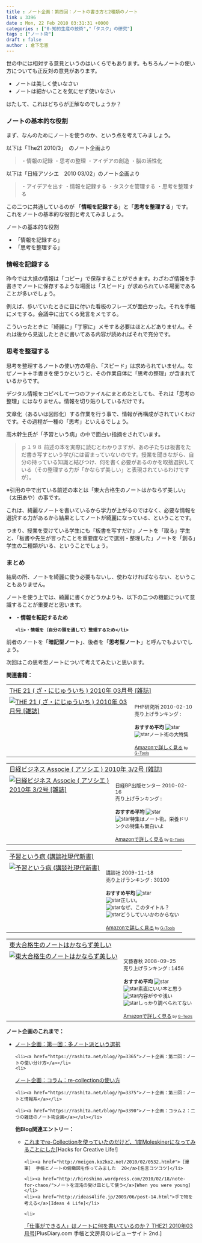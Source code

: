 ```yaml
---
title : ノート企画：第四回：ノートの書き方と2種類のノート
link : 3396
date : Mon, 22 Feb 2010 03:31:31 +0000
categories : ["0-知的生産の技術","「タスク」の研究"]
tags : ["ノート術"]
draft : false
author : 倉下忠憲
---
```



世の中には相対する意見というのはいくらでもあります。もちろんノートの使い方についても正反対の意見があります。

<ul>
<li>ノートは美しく使いなさい</li>
<li>ノートは細かいことを気にせず使いなさい</li>
</ul>



はたして、これはどちらが正解なのでしょうか？

<h3>ノートの基本的な役割</h3>
まず、なんのためにノートを使うのか、という点を考えてみましょう。

以下は「The21 2010/3」　のノート企画より


<blockquote>・情報の記録
・思考の整理
・アイデアの創造
・脳の活性化</blockquote>



以下は「日経アソシエ　2010 03/02」のノート企画より



<blockquote>・アイデアを出す
・情報を記録する
・タスクを管理する
・思考を整理する</blockquote>



この二つに共通しているのが
「<strong>情報を記録する</strong>」と「<strong>思考を整理する</strong>」です。これをノートの基本的な役割と考えてみましょう。

ノートの基本的な役割
<ul>
	<li>「情報を記録する」</li>
	<li>
「思考を整理する」</li>
</ul>



<h3>情報を記録する</h3>
昨今では大抵の情報は「コピー」で保存することができます。わざわざ情報を手書きでノートに保存するような場面は「スピード」が求められている場面であることが多いでしょう。

例えば、歩いていたときに目に付いた看板のフレーズが面白かった。それを手帳にメモする。会議中に出てくる発言をメモする。

こういったときに「綺麗に」「丁寧に」メモする必要はほとんどありません。それは後から見返したときに書いてある内容が読めればそれで充分です。

<h3>思考を整理する</h3>
思考を整理するノートの使い方の場合、「スピード」は求められていません。なぜノート＋手書きを使うかというと、その作業自体に「思考の整理」が含まれているからです。

デジタル情報をコピペして一つのファイルにまとめたとしても、それは「思考の整理」にはなりません。情報を切り貼りしているだけです。

文章化（あるいは図形化）する作業を行う事で、情報が再構成がされていくわけです。その過程が一種の「思考」といえるでしょう。

高木幹生氏が「予習という病」の中で面白い指摘をされています。

<blockquote>
ｐ１９８
前述の本を実際に読むとわかりますが、あの子たちは板書をただ書き写すという学びには留まっていないのです。授業を聞きながら、自分の持っている知識と結びつけ、何を書く必要があるのかを取捨選択している（その整理する力が「かならず美しい」と表現されているわけですが）。
</blockquote>

※引用の中で出ている前述の本とは「東大合格生のノートはかならず美しい」（太田あや）の事です。

これは、綺麗なノートを書いているから学力が上がるのではなく、必要な情報を選択する力があるから結果としてノートが綺麗になっている、ということです。

つまり、授業を受けている学生にも「板書を写すだけ」ノートを「取る」学生と、「板書や先生が言ったことを重要度などで選別・整理した」ノートを「創る」学生の二種類がいる、ということでしょう。

<h3>まとめ</h3>
結局の所、ノートを綺麗に使う必要もないし、使わなければならない、ということもありません。

ノートを使う上では、綺麗に書くかどうかよりも、以下の二つの機能について意識することが重要だと思います。

<strong><ul>
	<li>・情報を転記するため</li>

	<li>・情報を（自分の頭を通して）整理するため</li>
</ul></strong>



前者のノートを「<strong>暗記型ノート</strong>」、後者を「<strong>思考型ノート</strong>」と呼んでもよいでしょう。

次回はこの思考型ノートについて考えてみたいと思います。


<strong>関連書籍：</strong>
<table  border="0" cellpadding="5"><tr><td colspan="2"><a href="http://www.amazon.co.jp/21-%E3%81%96%E3%83%BB%E3%81%AB%E3%81%98%E3%82%85%E3%81%86%E3%81%84%E3%81%A1-2010%E5%B9%B4-03%E6%9C%88%E5%8F%B7-%E9%9B%91%E8%AA%8C/dp/B0034Z4126%3FSubscriptionId%3D15SMZCTB9V8NGR2TW082%26tag%3Drashita1000-22%26linkCode%3Dxm2%26camp%3D2025%26creative%3D165953%26creativeASIN%3DB0034Z4126" target="_top">THE 21 ( ざ・にじゅういち ) 2010年 03月号 [雑誌]</a><img src='http://www.assoc-amazon.jp/e/ir?t=rashita1000-22&l=ur2&o=9' width='1' height='1' border='0' alt='' /></td></tr><tr><td valign="top"><a href="http://www.amazon.co.jp/21-%E3%81%96%E3%83%BB%E3%81%AB%E3%81%98%E3%82%85%E3%81%86%E3%81%84%E3%81%A1-2010%E5%B9%B4-03%E6%9C%88%E5%8F%B7-%E9%9B%91%E8%AA%8C/dp/B0034Z4126%3FSubscriptionId%3D15SMZCTB9V8NGR2TW082%26tag%3Drashita1000-22%26linkCode%3Dxm2%26camp%3D2025%26creative%3D165953%26creativeASIN%3DB0034Z4126" target="_top"><img src="http://ecx.images-amazon.com/images/I/517vNnk1BcL._SL160_.jpg" border="0" alt="THE 21 ( ざ・にじゅういち ) 2010年 03月号 [雑誌]" /></a></td><td valign="top"><font size="-1"><br />PHP研究所  2010-02-10<br />売り上げランキング : <br /><br /><strong>おすすめ平均  </strong><img src="http://g-images.amazon.com/images/G/01/detail/stars-5-0.gif" alt="star" /><br /><img src="http://g-images.amazon.com/images/G/01/detail/stars-5-0.gif" alt="star" />ノート術の大特集<br /><br /><a href="http://www.amazon.co.jp/21-%E3%81%96%E3%83%BB%E3%81%AB%E3%81%98%E3%82%85%E3%81%86%E3%81%84%E3%81%A1-2010%E5%B9%B4-03%E6%9C%88%E5%8F%B7-%E9%9B%91%E8%AA%8C/dp/B0034Z4126%3FSubscriptionId%3D15SMZCTB9V8NGR2TW082%26tag%3Drashita1000-22%26linkCode%3Dxm2%26camp%3D2025%26creative%3D165953%26creativeASIN%3DB0034Z4126" target="_top">Amazonで詳しく見る</a></font><font size="-2"> by <a href="http://www.goodpic.com/mt/aws/index.html" >G-Tools</a></font></td></tr></table>

<table  border="0" cellpadding="5"><tr><td colspan="2"><a href="http://www.amazon.co.jp/%E6%97%A5%E7%B5%8C%E3%83%93%E3%82%B8%E3%83%8D%E3%82%B9-Associe-%E3%82%A2%E3%82%BD%E3%82%B7%E3%82%A8-2010%E5%B9%B4-2%E5%8F%B7/dp/B0036BJKCO%3FSubscriptionId%3D15SMZCTB9V8NGR2TW082%26tag%3Drashita1000-22%26linkCode%3Dxm2%26camp%3D2025%26creative%3D165953%26creativeASIN%3DB0036BJKCO" target="_top">日経ビジネス Associe ( アソシエ ) 2010年 3/2号 [雑誌]</a><img src='http://www.assoc-amazon.jp/e/ir?t=rashita1000-22&l=ur2&o=9' width='1' height='1' border='0' alt='' /></td></tr><tr><td valign="top"><a href="http://www.amazon.co.jp/%E6%97%A5%E7%B5%8C%E3%83%93%E3%82%B8%E3%83%8D%E3%82%B9-Associe-%E3%82%A2%E3%82%BD%E3%82%B7%E3%82%A8-2010%E5%B9%B4-2%E5%8F%B7/dp/B0036BJKCO%3FSubscriptionId%3D15SMZCTB9V8NGR2TW082%26tag%3Drashita1000-22%26linkCode%3Dxm2%26camp%3D2025%26creative%3D165953%26creativeASIN%3DB0036BJKCO" target="_top"><img src="http://ecx.images-amazon.com/images/I/5100BT4AAbL._SL160_.jpg" border="0" alt="日経ビジネス Associe ( アソシエ ) 2010年 3/2号 [雑誌]" /></a></td><td valign="top"><font size="-1"><br />日経BP出版センター  2010-02-16<br />売り上げランキング : <br /><br /><strong>おすすめ平均  </strong><img src="http://g-images.amazon.com/images/G/01/detail/stars-5-0.gif" alt="star" /><br /><img src="http://g-images.amazon.com/images/G/01/detail/stars-5-0.gif" alt="star" />特集はノート術。栄養ドリンクの特集も面白いよ<br /><br /><a href="http://www.amazon.co.jp/%E6%97%A5%E7%B5%8C%E3%83%93%E3%82%B8%E3%83%8D%E3%82%B9-Associe-%E3%82%A2%E3%82%BD%E3%82%B7%E3%82%A8-2010%E5%B9%B4-2%E5%8F%B7/dp/B0036BJKCO%3FSubscriptionId%3D15SMZCTB9V8NGR2TW082%26tag%3Drashita1000-22%26linkCode%3Dxm2%26camp%3D2025%26creative%3D165953%26creativeASIN%3DB0036BJKCO" target="_top">Amazonで詳しく見る</a></font><font size="-2"> by <a href="http://www.goodpic.com/mt/aws/index.html" >G-Tools</a></font></td></tr></table>

<table  border="0" cellpadding="5"><tr><td colspan="2"><a href="http://www.amazon.co.jp/%E4%BA%88%E7%BF%92%E3%81%A8%E3%81%84%E3%81%86%E7%97%85-%E8%AC%9B%E8%AB%87%E7%A4%BE%E7%8F%BE%E4%BB%A3%E6%96%B0%E6%9B%B8-%E9%AB%98%E6%9C%A8-%E5%B9%B9%E5%A4%AB/dp/4062880245%3FSubscriptionId%3D15SMZCTB9V8NGR2TW082%26tag%3Drashita1000-22%26linkCode%3Dxm2%26camp%3D2025%26creative%3D165953%26creativeASIN%3D4062880245" target="_top">予習という病 (講談社現代新書)</a><img src='http://www.assoc-amazon.jp/e/ir?t=rashita1000-22&l=ur2&o=9' width='1' height='1' border='0' alt='' /></td></tr><tr><td valign="top"><a href="http://www.amazon.co.jp/%E4%BA%88%E7%BF%92%E3%81%A8%E3%81%84%E3%81%86%E7%97%85-%E8%AC%9B%E8%AB%87%E7%A4%BE%E7%8F%BE%E4%BB%A3%E6%96%B0%E6%9B%B8-%E9%AB%98%E6%9C%A8-%E5%B9%B9%E5%A4%AB/dp/4062880245%3FSubscriptionId%3D15SMZCTB9V8NGR2TW082%26tag%3Drashita1000-22%26linkCode%3Dxm2%26camp%3D2025%26creative%3D165953%26creativeASIN%3D4062880245" target="_top"><img src="http://ecx.images-amazon.com/images/I/312oTab9oXL._SL160_.jpg" border="0" alt="予習という病 (講談社現代新書)" /></a></td><td valign="top"><font size="-1"><br />講談社  2009-11-18<br />売り上げランキング : 30100<br /><br /><strong>おすすめ平均  </strong><img src="http://g-images.amazon.com/images/G/01/detail/stars-3-5.gif" alt="star" /><br /><img src="http://g-images.amazon.com/images/G/01/detail/stars-5-0.gif" alt="star" />正しい。<br /><img src="http://g-images.amazon.com/images/G/01/detail/stars-1-0.gif" alt="star" />なぜ、このタイトル？<br /><img src="http://g-images.amazon.com/images/G/01/detail/stars-4-0.gif" alt="star" />どうしていいかわからない<br /><br /><a href="http://www.amazon.co.jp/%E4%BA%88%E7%BF%92%E3%81%A8%E3%81%84%E3%81%86%E7%97%85-%E8%AC%9B%E8%AB%87%E7%A4%BE%E7%8F%BE%E4%BB%A3%E6%96%B0%E6%9B%B8-%E9%AB%98%E6%9C%A8-%E5%B9%B9%E5%A4%AB/dp/4062880245%3FSubscriptionId%3D15SMZCTB9V8NGR2TW082%26tag%3Drashita1000-22%26linkCode%3Dxm2%26camp%3D2025%26creative%3D165953%26creativeASIN%3D4062880245" target="_top">Amazonで詳しく見る</a></font><font size="-2"> by <a href="http://www.goodpic.com/mt/aws/index.html" >G-Tools</a></font></td></tr></table>

<table  border="0" cellpadding="5"><tr><td colspan="2"><a href="http://www.amazon.co.jp/%E6%9D%B1%E5%A4%A7%E5%90%88%E6%A0%BC%E7%94%9F%E3%81%AE%E3%83%8E%E3%83%BC%E3%83%88%E3%81%AF%E3%81%8B%E3%81%AA%E3%82%89%E3%81%9A%E7%BE%8E%E3%81%97%E3%81%84-%E5%A4%AA%E7%94%B0-%E3%81%82%E3%82%84/dp/4163706208%3FSubscriptionId%3D15SMZCTB9V8NGR2TW082%26tag%3Drashita1000-22%26linkCode%3Dxm2%26camp%3D2025%26creative%3D165953%26creativeASIN%3D4163706208" target="_top">東大合格生のノートはかならず美しい</a><img src='http://www.assoc-amazon.jp/e/ir?t=rashita1000-22&l=ur2&o=9' width='1' height='1' border='0' alt='' /></td></tr><tr><td valign="top"><a href="http://www.amazon.co.jp/%E6%9D%B1%E5%A4%A7%E5%90%88%E6%A0%BC%E7%94%9F%E3%81%AE%E3%83%8E%E3%83%BC%E3%83%88%E3%81%AF%E3%81%8B%E3%81%AA%E3%82%89%E3%81%9A%E7%BE%8E%E3%81%97%E3%81%84-%E5%A4%AA%E7%94%B0-%E3%81%82%E3%82%84/dp/4163706208%3FSubscriptionId%3D15SMZCTB9V8NGR2TW082%26tag%3Drashita1000-22%26linkCode%3Dxm2%26camp%3D2025%26creative%3D165953%26creativeASIN%3D4163706208" target="_top"><img src="http://ecx.images-amazon.com/images/I/41BV3dKVrtL._SL160_.jpg" border="0" alt="東大合格生のノートはかならず美しい" /></a></td><td valign="top"><font size="-1"><br />文藝春秋  2008-09-25<br />売り上げランキング : 1456<br /><br /><strong>おすすめ平均  </strong><img src="http://g-images.amazon.com/images/G/01/detail/stars-3-0.gif" alt="star" /><br /><img src="http://g-images.amazon.com/images/G/01/detail/stars-5-0.gif" alt="star" />素直にいい本と思う<br /><img src="http://g-images.amazon.com/images/G/01/detail/stars-3-0.gif" alt="star" />内容がやや浅い<br /><img src="http://g-images.amazon.com/images/G/01/detail/stars-1-0.gif" alt="star" />しっかり調べられてない<br /><br /><a href="http://www.amazon.co.jp/%E6%9D%B1%E5%A4%A7%E5%90%88%E6%A0%BC%E7%94%9F%E3%81%AE%E3%83%8E%E3%83%BC%E3%83%88%E3%81%AF%E3%81%8B%E3%81%AA%E3%82%89%E3%81%9A%E7%BE%8E%E3%81%97%E3%81%84-%E5%A4%AA%E7%94%B0-%E3%81%82%E3%82%84/dp/4163706208%3FSubscriptionId%3D15SMZCTB9V8NGR2TW082%26tag%3Drashita1000-22%26linkCode%3Dxm2%26camp%3D2025%26creative%3D165953%26creativeASIN%3D4163706208" target="_top">Amazonで詳しく見る</a></font><font size="-2"> by <a href="http://www.goodpic.com/mt/aws/index.html" >G-Tools</a></font></td></tr></table>

<strong>
ノート企画のこれまで：</strong>
<ul>
	<li><a href="https://rashita.net/blog/?p=3360">ノート企画：第一回：多ノート派という選択</a></li>

	<li><a href="https://rashita.net/blog/?p=3365">ノート企画：第二回：ノートの使い分け方</a></li>
	<li>
<a href="https://rashita.net/blog/?p=3369">ノート企画：コラム：re-collectionの使い方</a></li>

	<li><a href="https://rashita.net/blog/?p=3375">ノート企画：第三回：ノートと情報系</a></li>

	<li><a href="https://rashita.net/blog/?p=3390">ノート企画：コラム２：二つの雑誌のノート術企画</a></ul></li>




<strong>他Blog関連エントリー：</strong>
<ul>
	<li><a href="http://pei.seesaa.net/article/141475335.html">これまでre-Collectionを使っていたのだけど、1度Moleskinerになってみることにした</a>[Hacks for Creative Life!]</li>

	<li><a href="http://meigen.ko2ko2.net/2010/02/0532.html#">［漫筆］ 手帳とノートの俯瞰図を作ってみました  20</a>[名言コツコツ]</li>

	<li><a href="http://hiroshimo.wordpress.com/2010/02/18/note-for-chaos/">ノートを混沌の受け皿として使う</a>[When you were young]</li>
	<li><a href="http://ideas4life.jp/2009/06/post-14.html">手で物を考える</a>[Ideas 4 Life]</li>

	<li>
<a href="http://www.plusdiary.com/2010/02/18/796">「仕事ができる人」はノートに何を書いているのか？ THE21 2010年03月号</a>[PlusDiary.com 手帳と文房具のレビューサイト 2nd.]</li>
</ul>

